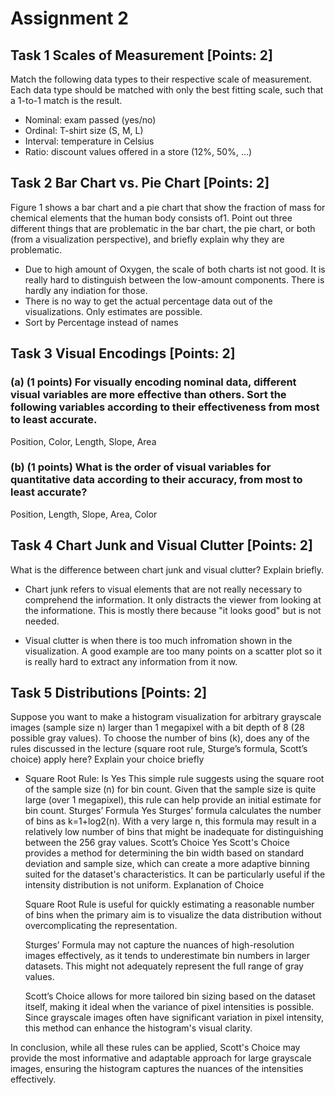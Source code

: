 
# Assignment 2

## Task 1 Scales of Measurement [Points: 2]
Match the following data types to their respective scale of measurement. Each data type should be
matched with only the best fitting scale, such that a 1-to-1 match is the result.

- Nominal: exam passed (yes/no)
- Ordinal: T-shirt size (S, M, L)
- Interval: temperature in Celsius
- Ratio: discount values offered in a store (12%, 50%, ...)


## Task 2 Bar Chart vs. Pie Chart [Points: 2]
Figure 1 shows a bar chart and a pie chart that show the fraction of mass for chemical elements that
the human body consists of1.
Point out three different things that are problematic in the bar chart, the pie chart, or both (from
a visualization perspective), and briefly explain why they are problematic.

- Due to high amount of Oxygen, the scale of both charts ist not good. It is really hard to distinguish between the low-amount components. There is hardly any indiation for those.
- There is no way to get the actual percentage data out of the visualizations. Only estimates are possible.
- Sort by Percentage instead of names


## Task 3 Visual Encodings [Points: 2]
### (a) (1 points) For visually encoding nominal data, different visual variables are more effective than others. Sort the following variables according to their effectiveness from most to least accurate.
Position, Color, Length, Slope, Area


### (b) (1 points) What is the order of visual variables for quantitative data according to their accuracy, from most to least accurate?
Position, Length, Slope, Area, Color


## Task 4 Chart Junk and Visual Clutter [Points: 2]
What is the difference between chart junk and visual clutter? Explain briefly.

- Chart junk refers to visual elements that are not really necessary to comprehend the information.
  It only distracts the viewer from looking at the informatione.
  This is mostly there because "it looks good" but is not needed.

- Visual clutter is when there is too much infromation shown in the visualization.
  A good example are too many points on a scatter plot so it is really hard to extract any information from it now.


## Task 5 Distributions [Points: 2]
Suppose you want to make a histogram visualization for arbitrary grayscale images (sample size n)
larger than 1 megapixel with a bit depth of 8 (28 possible gray values). To choose the number of
bins (k), does any of the rules discussed in the lecture (square root rule, Sturge’s formula, Scott’s
choice) apply here? Explain your choice briefly

<!-- TODO: Argumentation --> 
- Square Root Rule: Is Yes	This simple rule suggests using the square root of the sample size (n) for bin count. Given that the sample size is quite large (over 1 megapixel), this rule can help provide an initial estimate for bin count.
Sturges’ Formula	Yes	Sturges’ formula calculates the number of bins as k=1+log2​(n). With a very large n, this formula may result in a relatively low number of bins that might be inadequate for distinguishing between the 256 gray values.
Scott’s Choice	Yes	Scott's Choice provides a method for determining the bin width based on standard deviation and sample size, which can create a more adaptive binning suited for the dataset's characteristics. It can be particularly useful if the intensity distribution is not uniform.
Explanation of Choice

    Square Root Rule is useful for quickly estimating a reasonable number of bins when the primary aim is to visualize the data distribution without overcomplicating the representation.

    Sturges’ Formula may not capture the nuances of high-resolution images effectively, as it tends to underestimate bin numbers in larger datasets. This might not adequately represent the full range of gray values.

    Scott’s Choice allows for more tailored bin sizing based on the dataset itself, making it ideal when the variance of pixel intensities is possible. Since grayscale images often have significant variation in pixel intensity, this method can enhance the histogram's visual clarity.

In conclusion, while all these rules can be applied, Scott's Choice may provide the most informative and adaptable approach for large grayscale images, ensuring the histogram captures the nuances of the intensities effectively.
